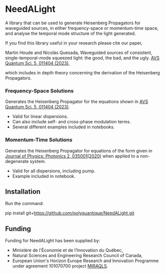 # NeedALight
A library that can be used to generate Heisenberg Propagators for waveguided sources, in either frequency-space or momentum-time space, and analyse the temporal mode structure of the light generated.

If you find this library useful in your research please cite our paper, 

Martin Houde and Nicolás Quesada, Waveguided sources of consistent, single-temporal-mode squeezed light: the good, the bad, and the ugly. [AVS Quantum Sci. 5, 011404 (2023)](https://avs.scitation.org/doi/10.1116/5.0133009),

which includes in depth theory concerning the derivation of the Heisenberg Propagators.
### Frequency-Space Solutions
Generates the Heisenberg Propagator for the equations shown in [AVS Quantum Sci. 5, 011404 (2023)](https://avs.scitation.org/doi/10.1116/5.0133009). 

 * Valid for linear dispersions. 
 * Can also include self- and cross-phase modulation terms.
 * Several different examples included in notebooks.
 
### Momentum-Time Solutions
Generates the Heisenberg Propagator for equations of the form given in [Journal of Physics: Photonics 2, 035001(2020)](https://iopscience.iop.org/article/10.1088/2515-7647/ab87fc/meta) when applied to a non-degenerate system.

 * Valid for all dispersions, including pump. 
 * Example included in notebook.


## Installation 
Run the command:

pip install git+https://github.com/polyquantique/NeedALight.git

## Funding

Funding for NeedALight has been supplied by:  

  * Ministère de l'Économie et de l’Innovation du Québec, 
  * Natural Sciences and Engineering Research Council of Canada, 
  * European Union's Horizon Europe Research and Innovation Programme under agreement 101070700 project [MIRAQLS](https://sites.google.com/view/miraqls/).

